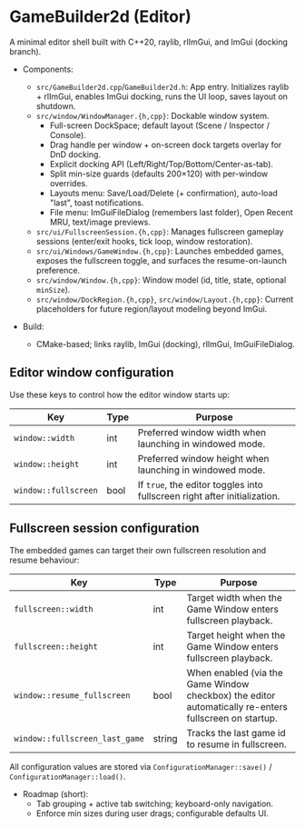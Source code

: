 # GameBuilder2d (Editor)

A minimal editor shell built with C++20, raylib, rlImGui, and ImGui (docking branch).

- Components:
  - `src/GameBuilder2d.cpp`/`GameBuilder2d.h`: App entry. Initializes raylib + rlImGui, enables ImGui docking, runs the UI loop, saves layout on shutdown.
  - `src/window/WindowManager.{h,cpp}`: Dockable window system.
    - Full-screen DockSpace; default layout (Scene / Inspector / Console).
    - Drag handle per window + on-screen dock targets overlay for DnD docking.
    - Explicit docking API (Left/Right/Top/Bottom/Center-as-tab).
    - Split min-size guards (defaults 200×120) with per-window overrides.
    - Layouts menu: Save/Load/Delete (+ confirmation), auto-load "last", toast notifications.
    - File menu: ImGuiFileDialog (remembers last folder), Open Recent MRU, text/image previews.
  - `src/ui/FullscreenSession.{h,cpp}`: Manages fullscreen gameplay sessions (enter/exit hooks, tick loop, window restoration).
  - `src/ui/Windows/GameWindow.{h,cpp}`: Launches embedded games, exposes the fullscreen toggle, and surfaces the resume-on-launch preference.
  - `src/window/Window.{h,cpp}`: Window model (id, title, state, optional `minSize`).
  - `src/window/DockRegion.{h,cpp}`, `src/window/Layout.{h,cpp}`: Current placeholders for future region/layout modeling beyond ImGui.

- Build:
  - CMake-based; links raylib, ImGui (docking), rlImGui, ImGuiFileDialog.

## Editor window configuration

Use these keys to control how the editor window starts up:

| Key | Type | Purpose |
| --- | --- | --- |
| `window::width` | int | Preferred window width when launching in windowed mode. |
| `window::height` | int | Preferred window height when launching in windowed mode. |
| `window::fullscreen` | bool | If `true`, the editor toggles into fullscreen right after initialization. |

## Fullscreen session configuration

The embedded games can target their own fullscreen resolution and resume behaviour:

| Key | Type | Purpose |
| --- | --- | --- |
| `fullscreen::width` | int | Target width when the Game Window enters fullscreen playback. |
| `fullscreen::height` | int | Target height when the Game Window enters fullscreen playback. |
| `window::resume_fullscreen` | bool | When enabled (via the Game Window checkbox) the editor automatically re-enters fullscreen on startup. |
| `window::fullscreen_last_game` | string | Tracks the last game id to resume in fullscreen. |

All configuration values are stored via `ConfigurationManager::save()` / `ConfigurationManager::load()`.

- Roadmap (short):
  - Tab grouping + active tab switching; keyboard-only navigation.
  - Enforce min sizes during user drags; configurable defaults UI.